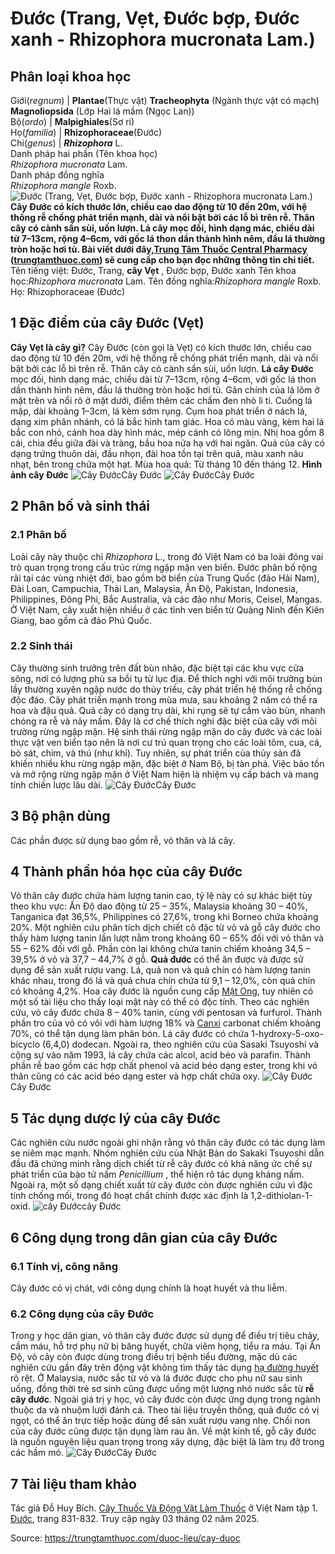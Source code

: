 # Đước (Trang, Vẹt, Đước bợp, Đước xanh - Rhizophora mucronata Lam.)

Phân loại khoa học  
---  
Giới(_regnum_) |  **Plantae**(Thực vật) **Tracheophyta** (Ngành thực vật có mạch) **Magnoliopsida** (Lớp Hai lá mầm (Ngọc Lan))  
Bộ(_ordo_) | **Malpighiales**(Sơ ri)  
Họ(_familia_) | **Rhizophoraceae**(Đước)  
Chi(_genus_) | _**Rhizophora**_ L.  
Danh pháp hai phần (Tên khoa học)  
_Rhizophora mucronata_ Lam.  
Danh pháp đồng nghĩa  
_Rhizophora mangle_ Roxb.  
![Đước \(Trang, Vẹt, Đước bợp, Đước xanh - Rhizophora mucronata Lam.\)](https://trungtamthuoc.com/images/others/cay-duoc-4124.jpg)
**Cây Đước có kích thước lớn, chiều cao dao động từ 10 đến 20m, với hệ thống rễ chống phát triển mạnh, dài và nổi bật bởi các lỗ bì trên rễ. Thân cây có cành sần sùi, uốn lượn. Lá cây mọc đối, hình dạng mác, chiều dài từ 7–13cm, rộng 4–6cm, với gốc lá thon dần thành hình nêm, đầu lá thường tròn hoặc hơi tù. Bài viết dưới đây,[Trung Tâm Thuốc Central Pharmacy](https://trungtamthuoc.com/ "Trung Tâm Thuốc Central Pharmacy") ([trungtamthuoc.com](https://trungtamthuoc.com/ "trungtamthuoc.com")) sẽ cung cấp cho bạn đọc những thông tin chi tiết.**
Tên tiếng việt: Đước, Trang, **cây Vẹt** , Đước bợp, Đước xanh
Tên khoa học:_Rhizophora mucronata_ Lam.
Tên đồng nghĩa:_Rhizophora mangle_ Roxb.
Họ: Rhizophoraceae (Đước)
##  1 Đặc điểm của cây Đước (Vẹt)
**Cây Vẹt là cây gì?** Cây Đước (còn gọi là Vẹt) có kích thước lớn, chiều cao dao động từ 10 đến 20m, với hệ thống rễ chống phát triển mạnh, dài và nổi bật bởi các lỗ bì trên rễ. Thân cây có cành sần sùi, uốn lượn. **Lá cây Đước** mọc đối, hình dạng mác, chiều dài từ 7–13cm, rộng 4–6cm, với gốc lá thon dần thành hình nêm, đầu lá thường tròn hoặc hơi tù. Gân chính của lá lõm ở mặt trên và nổi rõ ở mặt dưới, điểm thêm các chấm đen nhỏ li ti. Cuống lá mập, dài khoảng 1–3cm, lá kèm sớm rụng.
Cụm hoa phát triển ở nách lá, dạng xim phân nhánh, có lá bắc hình tam giác. Hoa có màu vàng, kèm hai lá bắc con nhỏ, cánh hoa dày hình mác, mép cánh có lông mịn. Nhị hoa gồm 8 cái, chia đều giữa đài và tràng, bầu hoa nửa hạ với hai ngăn.
Quả của cây có dạng trứng thuôn dài, đầu nhọn, đài hoa tồn tại trên quả, màu xanh nâu nhạt, bên trong chứa một hạt.
Mùa hoa quả: Từ tháng 10 đến tháng 12.
**Hình ảnh cây Đước**
![Cây Đước](https://trungtamthuoc.com/images/item/cay-duoc-7.jpg)Cây Đước
![Cây Đước](https://trungtamthuoc.com/images/item/cay-duoc-4.jpg)Cây Đước
##  2 Phân bố và sinh thái
### 2.1 Phân bố
Loài cây này thuộc chi _Rhizophora_ L., trong đó Việt Nam có ba loài đóng vai trò quan trọng trong cấu trúc rừng ngập mặn ven biển. Đước phân bố rộng rãi tại các vùng nhiệt đới, bao gồm bờ biển của Trung Quốc (đảo Hải Nam), Đài Loan, Campuchia, Thái Lan, Malaysia, Ấn Độ, Pakistan, Indonesia, Philippines, Đông Phi, Bắc Australia, và các đảo như Moris, Ceisel, Mangas. Ở Việt Nam, cây xuất hiện nhiều ở các tỉnh ven biển từ Quảng Ninh đến Kiên Giang, bao gồm cả đảo Phú Quốc.
### 2.2 Sinh thái
Cây thường sinh trưởng trên đất bùn nhão, đặc biệt tại các khu vực cửa sông, nơi có lượng phù sa bồi tụ từ lục địa. Để thích nghi với môi trường bùn lầy thường xuyên ngập nước do thủy triều, cây phát triển hệ thống rễ chống độc đáo.
Cây phát triển mạnh trong mùa mưa, sau khoảng 2 năm có thể ra hoa và đậu quả. Quả cây có dạng trụ dài, khi rụng sẽ tự cắm vào bùn, nhanh chóng ra rễ và nảy mầm. Đây là cơ chế thích nghi đặc biệt của cây với môi trường rừng ngập mặn.
Hệ sinh thái rừng ngập mặn do cây đước và các loài thực vật ven biển tạo nên là nơi cư trú quan trọng cho các loài tôm, cua, cá, bò sát, chim, và thú (như khỉ). Tuy nhiên, sự phát triển của thủy sản đã khiến nhiều khu rừng ngập mặn, đặc biệt ở Nam Bộ, bị tàn phá. Việc bảo tồn và mở rộng rừng ngập mặn ở Việt Nam hiện là nhiệm vụ cấp bách và mang tính chiến lược lâu dài.
![Cây Đước](https://trungtamthuoc.com/images/item/cay-duoc-5.jpg)Cây Đước
##  3 Bộ phận dùng
Các phần được sử dụng bao gồm rễ, vỏ thân và lá cây.
##  4 Thành phần hóa học của cây Đước
Vỏ thân cây đước chứa hàm lượng tanin cao, tỷ lệ này có sự khác biệt tùy theo khu vực: Ấn Độ dao động từ 25 – 35%, Malaysia khoảng 30 – 40%, Tanganica đạt 36,5%, Philippines có 27,6%, trong khi Borneo chứa khoảng 20%.
Một nghiên cứu phân tích dịch chiết cô đặc từ vỏ và gỗ cây đước cho thấy hàm lượng tanin lần lượt nằm trong khoảng 60 – 65% đối với vỏ thân và 55 – 62% đối với gỗ. Phần còn lại không chứa tanin chiếm khoảng 34,5 – 39,5% ở vỏ và 37,7 – 44,7% ở gỗ.
**Quả đước** có thể ăn được và được sử dụng để sản xuất rượu vang. Lá, quả non và quả chín có hàm lượng tanin khác nhau, trong đó lá và quả chưa chín chứa từ 9,1 – 12,0%, còn quả chín có khoảng 4,2%.
Hoa cây đước là nguồn cung cấp [Mật Ong](https://trungtamthuoc.com/duoc-lieu/mat-ong "Mật Ong"), tuy nhiên có một số tài liệu cho thấy loại mật này có thể có độc tính.
Theo các nghiên cứu, vỏ cây đước chứa 8 – 40% tanin, cùng với pentosan và furfurol. Thành phần tro của vỏ có vôi với hàm lượng 18% và [Canxi](https://trungtamthuoc.com/hoat-chat/canxi "Canxi") carbonat chiếm khoảng 70%, có thể tận dụng làm phân bón.
Lá cây đước có chứa 1-hydroxy-5-oxo-bicyclo (6,4,0) dodecan. Ngoài ra, theo nghiên cứu của Sasaki Tsuyoshi và cộng sự vào năm 1993, lá cây chứa các alcol, acid béo và parafin. Thành phần rễ bao gồm các hợp chất phenol và acid béo dạng ester, trong khi vỏ thân cũng có các acid béo dạng ester và hợp chất chứa oxy.
![Cây Đước](https://trungtamthuoc.com/images/item/cay-duoc-6.jpg)Cây Đước
##  5 Tác dụng dược lý của cây Đước
Các nghiên cứu nước ngoài ghi nhận rằng vỏ thân cây đước có tác dụng làm se niêm mạc mạnh. Nhóm nghiên cứu của Nhật Bản do Sakaki Tsuyoshi dẫn đầu đã chứng minh rằng dịch chiết từ rễ cây đước có khả năng ức chế sự phát triển của bào tử nấm _Penicillium_ , thể hiện rõ tác dụng kháng nấm. Ngoài ra, một số dạng chiết xuất từ cây đước còn được nghiên cứu vì đặc tính chống mối, trong đó hoạt chất chính được xác định là 1,2-dithiolan-1-oxid.
![cây Đước](https://trungtamthuoc.com/images/item/cay-duoc-2.jpg)cây Đước
##  6 Công dụng trong dân gian của cây Đước
### 6.1 Tính vị, công năng
Cây đước có vị chát, với công dụng chính là hoạt huyết và thu liễm.
### 6.2 Công dụng của cây Đước
Trong y học dân gian, vỏ thân cây đước được sử dụng để điều trị tiêu chảy, cầm máu, hỗ trợ phụ nữ bị băng huyết, chữa viêm họng, tiểu ra máu. Tại Ấn Độ, vỏ cây còn được dùng trong điều trị bệnh tiểu đường, mặc dù các nghiên cứu gần đây trên động vật không tìm thấy tác dụng [hạ đường huyết](https://trungtamthuoc.com/bai-viet/ha-glucose-mau "hạ đường huyết") rõ rệt. Ở Malaysia, nước sắc từ vỏ và lá đước được cho phụ nữ sau sinh uống, đồng thời trẻ sơ sinh cũng được uống một lượng nhỏ nước sắc từ **rễ cây đước**.
Ngoài giá trị y học, vỏ cây đước còn được ứng dụng trong ngành thuộc da và nhuộm lưới đánh cá. Theo tài liệu truyền thống, quả đước có vị ngọt, có thể ăn trực tiếp hoặc dùng để sản xuất rượu vang nhẹ. Chồi non của cây đước cũng được tận dụng làm rau ăn. Về mặt kinh tế, gỗ cây đước là nguồn nguyên liệu quan trọng trong xây dựng, đặc biệt là làm trụ đỡ trong các hầm mỏ.
![Cây Đước](https://trungtamthuoc.com/images/item/cay-duoc-3.jpg)Cây Đước
##  7 Tài liệu tham khảo
Tác giả Đỗ Huy Bích. [Cây Thuốc Và Động Vật Làm Thuốc](https://trungtamthuoc.com/bai-viet/doc-online-va-tai-mien-phi-pdf-sach-cay-thuoc-va-dong-vat-lam-thuoc-o-viet-nam "Cây Thuốc Và Động Vật Làm Thuốc") ở Việt Nam tập 1. [Đước](https://trungtamthuoc.com/upload/pdf/cay-thuoc-va-dong-vat-lam-thuoc-tap-1-trungtamthuoc.com.pdf), trang 831-832. Truy cập ngày 03 tháng 02 năm 2025.


Source: https://trungtamthuoc.com/duoc-lieu/cay-duoc